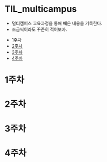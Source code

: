 # TIL_multicampus

* 멀티캠퍼스 교육과정을 통해 배운 내용을 기록한다.
* 조금씩이라도 꾸준히 적어보자.

- [1주차](#1--)
- [2주차](#2--)
- [3주차](#3--)
- [4주차](#4--)


# 1주차

# 2주차

# 3주차

# 4주차

